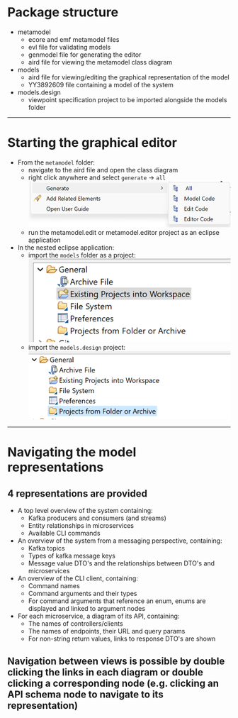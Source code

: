 # Package structure

* metamodel
  * ecore and emf metamodel files
  * evl file for validating models
  * genmodel file for generating the editor
  * aird file for viewing the metamodel class diagram
* models
  * aird file for viewing/editing the graphical representation of the model
  * YY3892609 file containing a model of the system
* models.design
  * viewpoint specification project to be imported alongside the models folder


---
# Starting the graphical editor
* From the `metamodel` folder:
  * navigate to the aird file and open the class diagram
  * right click anywhere and select `generate` &#8594; `all` ![](./screenshots/generate-editor.png)
  * run the metamodel.edit or metamodel.editor project as an eclipse application
* In the nested eclipse application:
  * import the `models` folder as a project: <br/> ![](./screenshots/import-models.png)
  * import the `models.design` project:<br/>![](./screenshots/import-models-design.png)

---
# Navigating the model representations

## 4 representations are provided
* A top level overview of the system containing:
  * Kafka producers and consumers (and streams)
  * Entity relationships in microservices
  * Available CLI commands
* An overview of the system from a messaging perspective, containing:
  * Kafka topics
  * Types of kafka message keys
  * Message value DTO's and the relationships between DTO's and microservices
* An overview of the CLI client, containing:
  * Command names
  * Command arguments and their types
  * For command arguments that reference an enum, enums are displayed and linked to argument nodes
* For each microservice, a diagram of its API, containing:
  * The names of controllers/clients
  * The names of endpoints, their URL and query params
  * For non-string return values, links to response DTO's are shown

## Navigation between views is possible by double clicking the links in each diagram or double clicking a corresponding node (e.g. clicking an API schema node to navigate to its representation)